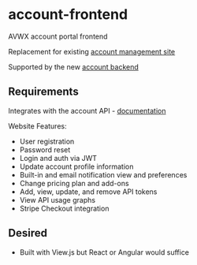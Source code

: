 # account-frontend
AVWX account portal frontend

Replacement for existing [account management site](https://account.avwx.rest)

Supported by the new [account backend](https://github.com/avwx-rest/account-backend)

## Requirements

Integrates with the account API - [documentation](https://avwx-account-dev.azurewebsites.net/docs)

Website Features:
- User registration
- Password reset
- Login and auth via JWT
- Update account profile information
- Built-in and email notification view and preferences
- Change pricing plan and add-ons
- Add, view, update, and remove API tokens
- View API usage graphs
- Stripe Checkout integration

## Desired

- Built with View.js but React or Angular would suffice